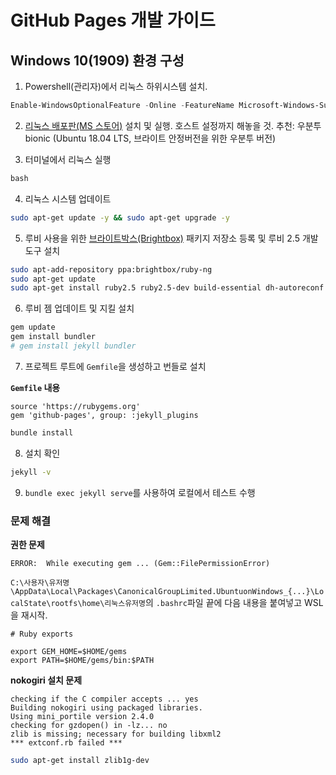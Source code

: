 # GitHub Pages 개발 가이드

## Windows 10(1909) 환경 구성

1. Powershell(관리자)에서 리눅스 하위시스템 설치.

```powershell
Enable-WindowsOptionalFeature -Online -FeatureName Microsoft-Windows-Subsystem-Linux
```

2. [리눅스 배포판(MS 스토어)](https://aka.ms/wslstore) 설치 및 실행. 호스트 설정까지 해놓을 것. 추천: 우분투 bionic (Ubuntu 18.04 LTS, 브라이트 안정버전을 위한 우분투 버전)

3. 터미널에서 리눅스 실행

```powershell
bash
```

4. 리눅스 시스템 업데이트

```bash
sudo apt-get update -y && sudo apt-get upgrade -y
```

5. 루비 사용을 위한 [브라이트박스(Brightbox)](https://www.brightbox.com/docs/ruby/ubuntu/) 패키지 저장소 등록 및 루비 2.5 개발도구 설치

```bash
sudo apt-add-repository ppa:brightbox/ruby-ng
sudo apt-get update
sudo apt-get install ruby2.5 ruby2.5-dev build-essential dh-autoreconf
```

6. 루비 젬 업데이트 및 지킬 설치

```bash
gem update
gem install bundler
# gem install jekyll bundler
```

7. 프로젝트 루트에 `Gemfile`을 생성하고 번들로 설치

**`Gemfile` 내용**
```
source 'https://rubygems.org'
gem 'github-pages', group: :jekyll_plugins
```

```bash
bundle install
```

8. 설치 확인
```bash
jekyll -v
```

9. `bundle exec jekyll serve`를 사용하여 로컬에서 테스트 수행

### 문제 해결

**권한 문제**
```
ERROR:  While executing gem ... (Gem::FilePermissionError)
```

`C:\사용자\유저명\AppData\Local\Packages\CanonicalGroupLimited.UbuntuonWindows_{...}\LocalState\rootfs\home\리눅스유저명`의 `.bashrc`파일 끝에 다음 내용을 붙여넣고 WSL을 재시작.

```
# Ruby exports

export GEM_HOME=$HOME/gems
export PATH=$HOME/gems/bin:$PATH
```

**nokogiri 설치 문제**
```
checking if the C compiler accepts ... yes
Building nokogiri using packaged libraries.
Using mini_portile version 2.4.0
checking for gzdopen() in -lz... no
zlib is missing; necessary for building libxml2
*** extconf.rb failed ***
```

```bash
sudo apt-get install zlib1g-dev
```
